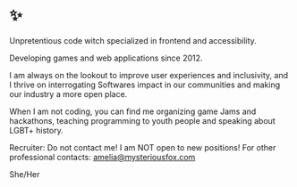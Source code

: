 # ✨

Unpretentious code witch specialized in frontend and accessibility.

Developing games and web applications since 2012.

I am always on the lookout to improve user experiences and inclusivity, and I thrive on interrogating Softwares impact in our communities and making our industry a more open place.

When I am not coding, you can find me organizing game Jams and hackathons, teaching programming to youth people and speaking about LGBT+ history.

Recruiter: Do not contact me! I am NOT open to new positions!
For other professional contacts: amelia@mysteriousfox.com

She/Her
